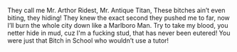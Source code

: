 They call me Mr. Arthor Ridest, Mr. Antique Titan, These bitches ain’t even biting, they hiding!
They knew the exact second they pushed me to far, now I’ll burn the whole city down like a Marlboro Man.
Try to take my blood, you netter hide in mud, cuz I'm a fucking stud, that has never been eutered!
You were just that Bitch in School who wouldn’t use a tutor!

